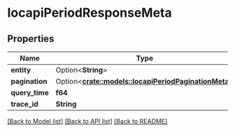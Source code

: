 # IocapiPeriodResponseMeta

## Properties

Name | Type | Description | Notes
------------ | ------------- | ------------- | -------------
**entity** | Option<**String**> |  | [optional]
**pagination** | Option<[**crate::models::IocapiPeriodPaginationMeta**](iocapi.paginationMeta.md)> |  | [optional]
**query_time** | **f64** |  |
**trace_id** | **String** |  |

[[Back to Model list]](../README.md#documentation-for-models) [[Back to API list]](../README.md#documentation-for-api-endpoints) [[Back to README]](../README.md)
